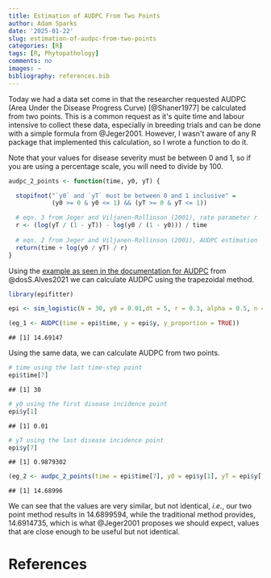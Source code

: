 ```yaml
---
title: Estimation of AUDPC From Two Points
author: Adam Sparks
date: '2025-01-22'
slug: estimation-of-audpc-from-two-points
categories: [R]
tags: [R, Phytopathology]
comments: no
images: ~
bibliography: references.bib
---
```


Today we had a data set come in that the researcher requested AUDPC (Area Under the Disease Progress Curve) [@Shaner1977] be calculated from two points.
This is a common request as it's quite time and labour intensive to collect these data, especially in breeding trials and can be done with a simple formula from @Jeger2001.
However, I wasn't aware of any R package that implemented this calculation, so I wrote a function to do it.

Note that your values for disease severity must be between 0 and 1, so if you are using a percentage scale, you will need to divide by 100.


``` r
audpc_2_points <- function(time, y0, yT) {

  stopifnot("`y0` and `yT` must be between 0 and 1 inclusive" =
            (y0 >= 0 & y0 <= 1) && (yT >= 0 & yT <= 1))

  # eqn. 3 from Jeger and Viljanen-Rollinson (2001), rate parameter r
  r <- (log(yT / (1 - yT)) - log(y0 / (1 - y0))) / time
  
  # eqn. 2 from Jeger and Viljanen-Rollinson (2001), AUDPC estimation
  return(time + log(y0 / yT) / r)
}
```

Using the [example as seen in the documentation for AUDPC](https://alvesks.github.io/epifitter/reference/AUDPC.html) from @dosS.Alves2021 we can calculate AUDPC using the trapezoidal method.


``` r
library(epifitter)

epi <- sim_logistic(N = 30, y0 = 0.01,dt = 5, r = 0.3, alpha = 0.5, n = 1)

(eg_1 <- AUDPC(time = epi$time, y = epi$y, y_proportion = TRUE))
```

```
## [1] 14.69147
```

Using the same data, we can calculate AUDPC from two points.


``` r
# time using the last time-step point
epi$time[7]
```

```
## [1] 30
```

``` r
# y0 using the first disease incidence point
epi$y[1]
```

```
## [1] 0.01
```

``` r
# yT using the last disease incidence point
epi$y[7]
```

```
## [1] 0.9879302
```

``` r
(eg_2 <- audpc_2_points(time = epi$time[7], y0 = epi$y[1], yT = epi$y[7]))
```

```
## [1] 14.68996
```

We can see that the values are very similar, but not identical, *i.e.*, our two point method results in 14.6899594, while the traditional method provides, 14.6914735, which is what @Jeger2001 proposes we should expect, values that are close enough to be useful but not identical.

# References
